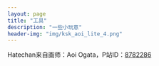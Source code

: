 ```yaml
---
layout: page
title: "工具"
description: "一些小玩意" 
header-img: "img/ksk_aoi_lite_4.png"
---
```


 Hatechan来自画师：Aoi Ogata，P站ID：[8782286](https://www.pixiv.net/member.php?id=8782286)





